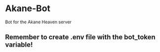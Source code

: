 # Akane-Bot
Bot for the Akane Heaven server

## Remember to create .env file with the bot_token variable!

